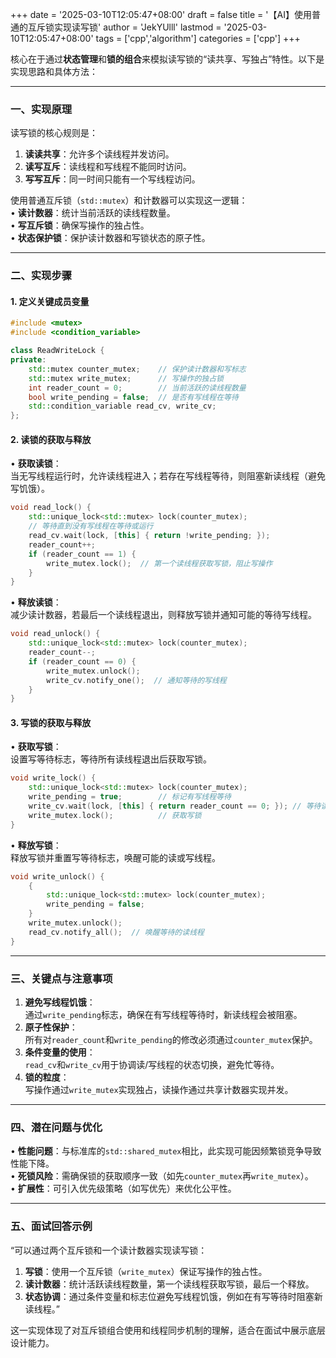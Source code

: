 +++
date = '2025-03-10T12:05:47+08:00'
draft = false
title = '【AI】使用普通的互斥锁实现读写锁'
author = 'JekYUlll'
lastmod = '2025-03-10T12:05:47+08:00'
tags = ['cpp','algorithm']
categories = ['cpp']
+++

核心在于通过**状态管理**和**锁的组合**来模拟读写锁的“读共享、写独占”特性。以下是实现思路和具体方法：

---

### 一、实现原理
读写锁的核心规则是：  
1. **读读共享**：允许多个读线程并发访问。  
2. **读写互斥**：读线程和写线程不能同时访问。  
3. **写写互斥**：同一时间只能有一个写线程访问。  

使用普通互斥锁（`std::mutex`）和计数器可以实现这一逻辑：  
• **读计数器**：统计当前活跃的读线程数量。  
• **写互斥锁**：确保写操作的独占性。  
• **状态保护锁**：保护读计数器和写锁状态的原子性。

---

### 二、实现步骤
#### 1. 定义关键成员变量
```cpp
#include <mutex>
#include <condition_variable>

class ReadWriteLock {
private:
    std::mutex counter_mutex;    // 保护读计数器和写标志
    std::mutex write_mutex;      // 写操作的独占锁
    int reader_count = 0;        // 当前活跃的读线程数量
    bool write_pending = false;  // 是否有写线程在等待
    std::condition_variable read_cv, write_cv;
};
```

#### 2. 读锁的获取与释放
• **获取读锁**：  
  当无写线程运行时，允许读线程进入；若存在写线程等待，则阻塞新读线程（避免写饥饿）。
```cpp
void read_lock() {
    std::unique_lock<std::mutex> lock(counter_mutex);
    // 等待直到没有写线程在等待或运行
    read_cv.wait(lock, [this] { return !write_pending; });
    reader_count++;
    if (reader_count == 1) {
        write_mutex.lock();  // 第一个读线程获取写锁，阻止写操作
    }
}
```

• **释放读锁**：  
  减少读计数器，若最后一个读线程退出，则释放写锁并通知可能的等待写线程。
```cpp
void read_unlock() {
    std::unique_lock<std::mutex> lock(counter_mutex);
    reader_count--;
    if (reader_count == 0) {
        write_mutex.unlock();
        write_cv.notify_one();  // 通知等待的写线程
    }
}
```

#### 3. 写锁的获取与释放
• **获取写锁**：  
  设置写等待标志，等待所有读线程退出后获取写锁。
```cpp
void write_lock() {
    std::unique_lock<std::mutex> lock(counter_mutex);
    write_pending = true;        // 标记有写线程等待
    write_cv.wait(lock, [this] { return reader_count == 0; }); // 等待读线程退出
    write_mutex.lock();          // 获取写锁
}
```

• **释放写锁**：  
  释放写锁并重置写等待标志，唤醒可能的读或写线程。
```cpp
void write_unlock() {
    {
        std::unique_lock<std::mutex> lock(counter_mutex);
        write_pending = false;
    }
    write_mutex.unlock();
    read_cv.notify_all();  // 唤醒等待的读线程
}
```

---

### 三、关键点与注意事项
1. **避免写线程饥饿**：  
   通过`write_pending`标志，确保在有写线程等待时，新读线程会被阻塞。  
2. **原子性保护**：  
   所有对`reader_count`和`write_pending`的修改必须通过`counter_mutex`保护。  
3. **条件变量的使用**：  
   `read_cv`和`write_cv`用于协调读/写线程的状态切换，避免忙等待。  
4. **锁的粒度**：  
   写操作通过`write_mutex`实现独占，读操作通过共享计数器实现并发。

---

### 四、潜在问题与优化
• **性能问题**：与标准库的`std::shared_mutex`相比，此实现可能因频繁锁竞争导致性能下降。  
• **死锁风险**：需确保锁的获取顺序一致（如先`counter_mutex`再`write_mutex`）。  
• **扩展性**：可引入优先级策略（如写优先）来优化公平性。

---

### 五、面试回答示例
“可以通过两个互斥锁和一个读计数器实现读写锁：  
1. **写锁**：使用一个互斥锁（`write_mutex`）保证写操作的独占性。  
2. **读计数器**：统计活跃读线程数量，第一个读线程获取写锁，最后一个释放。  
3. **状态协调**：通过条件变量和标志位避免写线程饥饿，例如在有写等待时阻塞新读线程。”

这一实现体现了对互斥锁组合使用和线程同步机制的理解，适合在面试中展示底层设计能力。